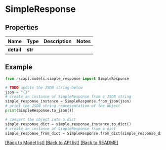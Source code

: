 # SimpleResponse


## Properties

Name | Type | Description | Notes
------------ | ------------- | ------------- | -------------
**detail** | **str** |  | 

## Example

```python
from rscapi.models.simple_response import SimpleResponse

# TODO update the JSON string below
json = "{}"
# create an instance of SimpleResponse from a JSON string
simple_response_instance = SimpleResponse.from_json(json)
# print the JSON string representation of the object
print(SimpleResponse.to_json())

# convert the object into a dict
simple_response_dict = simple_response_instance.to_dict()
# create an instance of SimpleResponse from a dict
simple_response_from_dict = SimpleResponse.from_dict(simple_response_dict)
```
[[Back to Model list]](../README.md#documentation-for-models) [[Back to API list]](../README.md#documentation-for-api-endpoints) [[Back to README]](../README.md)


